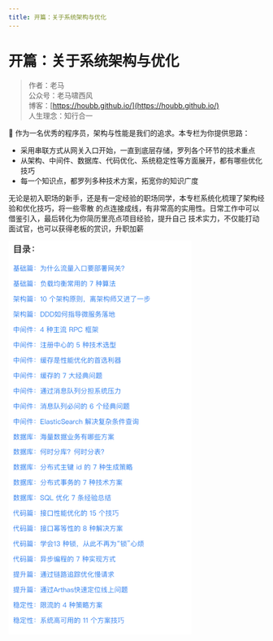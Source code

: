 ```yaml
---
title: 开篇：关于系统架构与优化
---
```


#  开篇：关于系统架构与优化


> 作者：老马
> <br/>公众号：老马啸西风
> <br/> 博客：[https://houbb.github.io/](https://houbb.github.io/)
> <br/> 人生理念：知行合一


👋  作为一名优秀的程序员，架构与性能是我们的追求。本专栏为你提供思路：

* 采用串联方式从网关入口开始，一直到底层存储，罗列各个环节的技术重点
* 从架构、中间件、数据库、代码优化、系统稳定性等方面展开，都有哪些优化技巧
* 每一个知识点，都罗列多种技术方案，拓宽你的知识广度


无论是初入职场的新手，还是有一定经验的职场同学，本专栏系统化梳理了架构经验和优化技巧，将一些零散
的点连接成线，有非常高的实用性。日常工作中可以借鉴引入，最后转化为你简历里亮点项目经验，提升自己
技术实力，不仅能打动面试官，也可以获得老板的赏识，升职加薪

<div align="left">
    <img src="/images/pay/arch/1-1.png" width="360px">
</div>